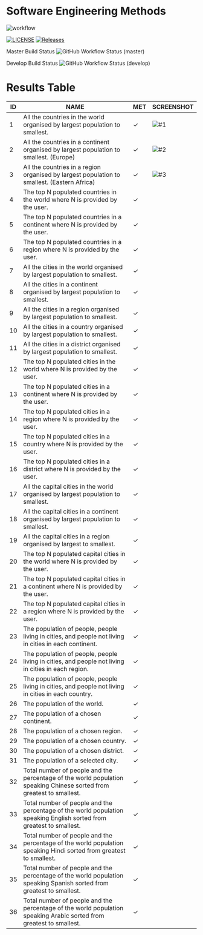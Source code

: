 # Software Engineering Methods
![workflow](https://github.com/Pannoniae/sem/actions/workflows/main.yml/badge.svg)

[![LICENSE](https://img.shields.io/github/license/Pannoniae/sem.svg?style=flat-square)](https://github.com/Pannoniae/sem/blob/master/LICENSE)
[![Releases](https://img.shields.io/github/release/Pannoniae/sem/all.svg?style=flat-square)](https://github.com/Pannoniae/sem/releases)

Master Build Status ![GitHub Workflow Status (master)](https://img.shields.io/github/actions/workflow/status/Pannoniae/sem/main.yml?branch=master&style=flat-square)

Develop Build Status ![GitHub Workflow Status (develop)](https://img.shields.io/github/actions/workflow/status/Pannoniae/sem/main.yml?branch=develop&style=flat-square)

# Results Table

| ID | NAME | MET | SCREENSHOT |
| -- | ---- | --- | ---------- |
| 1 | All the countries in the world organised by largest population to smallest. | ✓ | ![#1](https://user-images.githubusercontent.com/62884069/233350970-388a9ed2-c317-4d0d-a53a-c322e15261f2.png) |
| 2 | All the countries in a continent organised by largest population to smallest. (Europe) | ✓ | ![#2](https://user-images.githubusercontent.com/62884069/233353702-e32dd3e9-5e3f-4ca4-bac3-2d9c8809cf22.png) |
| 3 | All the countries in a region organised by largest population to smallest. (Eastern Africa) | ✓ | ![#3](https://user-images.githubusercontent.com/62884069/233355493-1b933634-b6f0-4614-91c0-1b57d53ce867.png) |
| 4 | The top N populated countries in the world where N is provided by the user. | ✓ |  |
| 5 | The top N populated countries in a continent where N is provided by the user. | ✓ |  |
| 6 | The top N populated countries in a region where N is provided by the user. | ✓ |  |
| 7 | All the cities in the world organised by largest population to smallest. | ✓ |  |
| 8 | All the cities in a continent organised by largest population to smallest. | ✓ |  |
| 9 | All the cities in a region organised by largest population to smallest. | ✓ |  |
| 10 | All the cities in a country organised by largest population to smallest. | ✓ |  |
| 11 | All the cities in a district organised by largest population to smallest. | ✓ |  |
| 12 | The top N populated cities in the world where N is provided by the user. | ✓ |  |
| 13 | The top N populated cities in a continent where N is provided by the user. | ✓ |  |
| 14 | The top N populated cities in a region where N is provided by the user. | ✓ |  |
| 15 | The top N populated cities in a country where N is provided by the user. | ✓ |  |
| 16 | The top N populated cities in a district where N is provided by the user. | ✓ |  |
| 17 | All the capital cities in the world organised by largest population to smallest. | ✓ |  |
| 18 | All the capital cities in a continent organised by largest population to smallest. | ✓ |  |
| 19 | All the capital cities in a region organised by largest to smallest. | ✓ |  |
| 20 | The top N populated capital cities in the world where N is provided by the user. | ✓ |  |
| 21 | The top N populated capital cities in a continent where N is provided by the user. | ✓ |  |
| 22 | The top N populated capital cities in a region where N is provided by the user. | ✓ |  |
| 23 | The population of people, people living in cities, and people not living in cities in each continent. | ✓ |  |
| 24 | The population of people, people living in cities, and people not living in cities in each region. | ✓ |  |
| 25 | The population of people, people living in cities, and people not living in cities in each country. | ✓ |  |
| 26 | The population of the world. | ✓ |  |
| 27 | The population of a chosen continent. | ✓ |  |
| 28 | The population of a chosen region. | ✓ |  |
| 29 | The population of a chosen country. | ✓ |  |
| 30 | The population of a chosen district. | ✓ |  |
| 31 | The population of a selected city. | ✓ |  |
| 32 | Total number of people and the percentage of the world population speaking Chinese sorted from greatest to smallest. | ✓ |  |
| 33 | Total number of people and the percentage of the world population speaking English sorted from greatest to smallest. | ✓ |  |
| 34 | Total number of people and the percentage of the world population speaking Hindi sorted from greatest to smallest. | ✓ |  |
| 35 | Total number of people and the percentage of the world population speaking Spanish sorted from greatest to smallest. | ✓ |  |
| 36 | Total number of people and the percentage of the world population speaking Arabic sorted from greatest to smallest. | ✓ |  |
